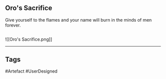 ## Oro's Sacrifice
Give yourself to the flames and your name
will burn in the minds of men forever.
## 
![[Oro's Sacrifice.png]]

---
## Tags
#Artefact
#UserDesigned 